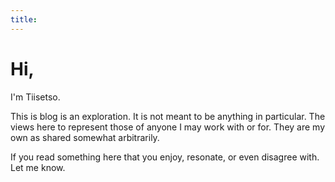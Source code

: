 ```yaml
---
title:
---
```

# Hi,

I'm Tiisetso.

This is blog is an exploration. It is not meant to be anything in particular. The views here to represent those of anyone I may work with or for. They are my own as shared somewhat arbitrarily. 

If you read something here that you enjoy, resonate, or even disagree with. Let me know.


<!-- My name is Tiisetso Daniel Murray.

I've always been envious of professions where people can demonstrate their portfolios of work. I have a bachelor's degree in industrial engineering and there is not is always something to simply show. 

This is blog is my partial answer to that. I'm not a conventional engineer. In my spare time I've bred mealworms in self harvesting farm, grown herbs hydroponically using the thin film nutrient method, and built my own workshop from scratch.  Here though, I will share thoughts and ideas as I explore the world and my own identity. Writing as a pursuit within itself for whomever finds their way here. 

Thank you for reading. -->
